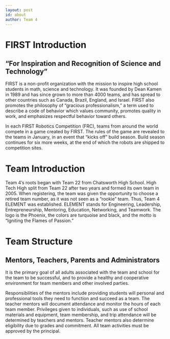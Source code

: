 ```yaml
---
layout: post
id: about
author: Team 4
---
```

FIRST Introduction
=====================
“For Inspiration and Recognition of Science and Technology”
-----------------------------------------------------------

FIRST is a non-profit organization with the mission to inspire high school students in math,
science and technology. It was founded by Dean Kamen in 1989 and has since grown to more
than 4000 teams, and has spread to other countries such as Canada, Brazil, England, and Israel.
FIRST also promotes the philosophy of “gracious professionalism,” a term used to describe a
code of behavior which values community, promotes quality in work, and emphasizes respectful
behavior toward others.

In each FIRST Robotics Competition (FRC), teams from around the world compete in a game
created by FIRST. The rules of the game are revealed to the teams in January, in an event
that “kicks off” build season. Build season continues for six more weeks, at the end of which the
robots are shipped to competition sites.

Team Introduction
====================
Team 4’s roots began with Team 22 from Chatsworth High School. High Tech High split from
Team 22 after two years and formed its own team in 2005. When registering, the team was
given the opportunity to choose a retired team number, as it was not seen as a “rookie” team.
Thus, Team 4 ELEMENT was established. ELEMENT stands for Engineering, Leadership,
Entrepreneurship, Mentoring, Education, Networking, and Teamwork. The logo is the Phoenix,
the colors are turquoise and black, and the motto is “Igniting the Flames of Passion.”

Team Structure
=================
Mentors, Teachers, Parents and Administrators
---------------------------------------------
It is the primary goal of all adults associated with the team and school for the team to be
successful, and to provide a healthy and cooperative environment for team members and other
involved parties.

Responsibilities of the mentors include providing students will personal and professional tools
they need to function and succeed as a team. The teacher mentors will document attendance and
monitor the hours of each team member. Privileges given to individuals, such as use of school
materials and equipment, team membership, and trip attendance will be determined by teachers
and mentors. Teacher mentors also determine eligibility due to grades and commitment. All
team activities must be approved by the principal.